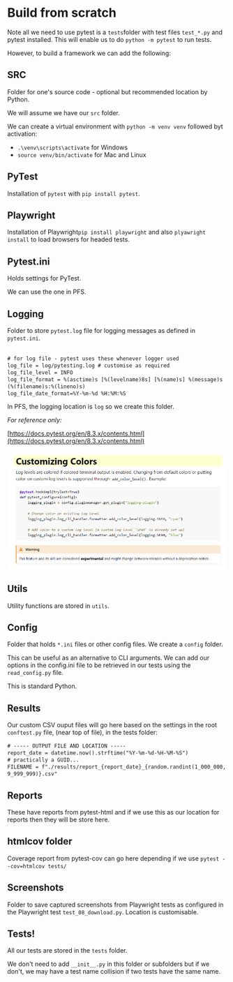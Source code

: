 # Build from scratch

Note all we need to use pytest is a `tests`folder with test files `test_*.py` and pytest installed. This will enable us to do `python -m pytest` to run tests.

However, to build a framework we can add the following:

## SRC

Folder for one's source code - optional but recommended location by Python.

We will assume we have our `src` folder.

We can create a virtual environment with `python -m venv venv` followed byt activation:

- `.\venv\scripts\activate` for Windows
- `source venv/bin/activate` for Mac and Linux


## PyTest

Installation of `pytest` with `pip install pytest`.


## Playwright

Installation of Playwright`pip install playwright` and also `plyawright install` to load browsers for headed tests.

## Pytest.ini

Holds settings for PyTest.

We can use the one in PFS.

## Logging

Folder to store `pytest.log` file for logging messages as defined in `pytest.ini`.
```

# for log file - pytest uses these whenever logger used
log_file = log/pytesting.log # customise as required
log_file_level = INFO
log_file_format = %(asctime)s [%(levelname)8s] [%(name)s] %(message)s (%(filename)s:%(lineno)s)
log_file_date_format=%Y-%m-%d %H:%M:%S
```

In PFS, the logging location is `log` so we create this folder.

*For reference only:*

[https://docs.pytest.org/en/8.3.x/contents.html](https://docs.pytest.org/en/8.3.x/contents.html)

![customise-logging](../images/workshop/customise-logging.png)

## Utils

Utility functions are stored in `utils`.

## Config

Folder that holds `*.ini` files or other config files. We create a `config` folder.

This can be useful as an alternative to CLI arguments. We can add our options in the config.ini file to be retrieved in our tests using the `read_config.py` file. 

This is standard Python.

## Results

Our custom CSV ouput files will go here based on the settings in the root `conftest.py` file, (near top of file), in the tests folder:

```
# ----- OUTPUT FILE AND LOCATION -----
report_date = datetime.now().strftime("%Y-%m-%d-%H-%M-%S")
# practically a GUID...
FILENAME = f"./results/report_{report_date}_{random.randint(1_000_000, 9_999_999)}.csv"
```

## Reports

These have reports from pytest-html and if we use this as our location for reports then they will be store here.

## htmlcov folder

Coverage report from pytest-cov can go here depending if we use `pytest --cov=htmlcov tests/`

## Screenshots

Folder to save captured screenshots from Playwright tests as configured in the Playwright test `test_08_download.py`. Location is customisable.

## Tests!

All our tests are stored in the `tests` folder.

We don't need to add `__init__.py` in this folder or subfolders but if we don't, we may have a test name collision if two tests have the same name.

<br>